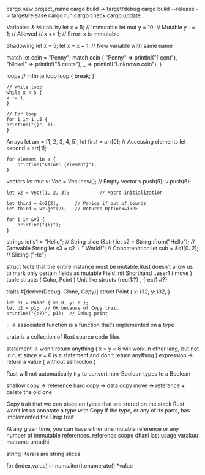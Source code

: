 cargo new project_name
cargo build  -> target/debug
cargo build --release  -> target/release
cargo run
cargo check
cargo update

Variables & Mutability
    let x = 5;        // Immutable
    let mut y = 10;    // Mutable
    y += 1;            // Allowed
    // x += 1;         // Error: x is immutable

Shadowing
    let x = 5;
    let x = x + 1; // New variable with same name

match
    let coin = "Penny";
    match coin {
        "Penny" => println!("1 cent"),
        "Nickel" => println!("5 cents"),
        _ => println!("Unknown coin"),
    }

loops
    // Infinite loop
    loop {
    break;
    }
    
    // While loop
    while x < 5 {
    x += 1;
    }
    
    // For loop
    for i in 1..5 {
    println!("{}", i);
    }

Arrays
    let arr = [1, 2, 3, 4, 5];
    let first = arr[0]; // Accessing elements
    let second = arr[1];
    
    for element in a {
        println!("Value: {element}");
    }

vectors
    let mut v: Vec<i32> = Vec::new();  // Empty vector
    v.push(5);
    v.push(6);

    let v2 = vec![1, 2, 3];           // Macro initialization
    
    let third = &v2[2];      // Panics if out of bounds
    let third = v2.get(2);   // Returns Option<&i32>

    for i in &v2 {
        println!("{i}");
    }

strings
    let s1 = "Hello";             // String slice (&str)
    let s2 = String::from("Hello"); // Growable String
    let s3 = s2 + " World!";      // Concatenation
    let sub = &s1[0..2];          // Slicing ("He")

struct
    Note that the entire instance must be mutable.Rust doesn’t allow us to mark only certain fields as mutable
    Field Init Shorthand
    ..user1 ( move )
    tuple structs ( Color, Point )
    Unit like structs
    {rect1:?} , {rect1:#?}

traits
    #[derive(Debug, Clone, Copy)]
    struct Point {
    x: i32,
    y: i32,
    }
    
    let p1 = Point { x: 0, y: 0 };
    let p2 = p1;  // OK because of Copy trait
    println!("{:?}", p1);  // Debug print    

:: -> associated function is a function that’s implemented on a type

crate is a collection of Rust source code files

statement -> won't return anything  ( x = y = 6 will work in other lang, but not in rust since y = 6 is a statement and don't return anything )
expression -> return a value ( without semicolon )

Rust will not automatically try to convert non-Boolean types to a Boolean

shallow copy -> reference
hard copy -> data copy
move -> reference + delete the old one

Copy trait that we can place on types that are stored on the stack
Rust won’t let us annotate a type with Copy if the type, or any of its parts, has implemented the Drop trait

At any given time, you can have either one mutable reference or any number of immutable references.
reference scope dhani last usage varakuu matrame untadhi

string literals are string slices

for (index,value) in nums.iter().enumerate()
    *value





